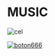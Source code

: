 # MUSIC

![cel](https://github.com/KAMBLACK66/music/assets/93850511/2079c72e-3690-45ad-af4f-dd3381dde22e)

[![boton666](https://github.com/KAMBLACK66/music/assets/93850511/477bb347-9151-42a4-8e6b-4b650a55a489.png)](https://kamblack66.github.io/music/)

